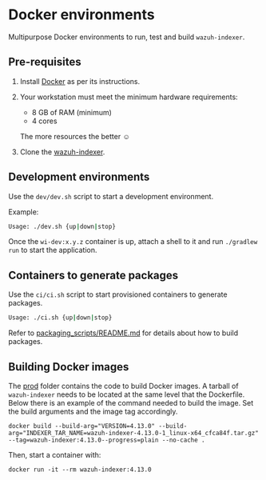 # Docker environments

Multipurpose Docker environments to run, test and build `wazuh-indexer`.

## Pre-requisites

1. Install [Docker][docker] as per its instructions.

1. Your workstation must meet the minimum hardware requirements:

   - 8 GB of RAM (minimum)
   - 4 cores

   The more resources the better ☺

1. Clone the [wazuh-indexer][wi-repo].

## Development environments

Use the `dev/dev.sh` script to start a development environment.

Example:

```bash
Usage: ./dev.sh {up|down|stop}
```

Once the `wi-dev:x.y.z` container is up, attach a shell to it and run `./gradlew run` to start the application.

## Containers to generate packages

Use the `ci/ci.sh` script to start provisioned containers to generate packages.

```bash
Usage: ./ci.sh {up|down|stop}
```

Refer to [packaging_scripts/README.md](../packaging_scripts/README.md) for details about how to build packages.

[docker]: https://docs.docker.com/engine/install
[wi-repo]: https://github.com/wazuh/wazuh-indexer

## Building Docker images

The [prod](./prod) folder contains the code to build Docker images. A tarball of `wazuh-indexer` needs to be located at the same level that the Dockerfile. Below there is an example of the command needed to build the image. Set the build arguments and the image tag accordingly.

```console
docker build --build-arg="VERSION=4.13.0" --build-arg="INDEXER_TAR_NAME=wazuh-indexer-4.13.0-1_linux-x64_cfca84f.tar.gz" --tag=wazuh-indexer:4.13.0--progress=plain --no-cache .
```

Then, start a container with:

```console
docker run -it --rm wazuh-indexer:4.13.0
```
